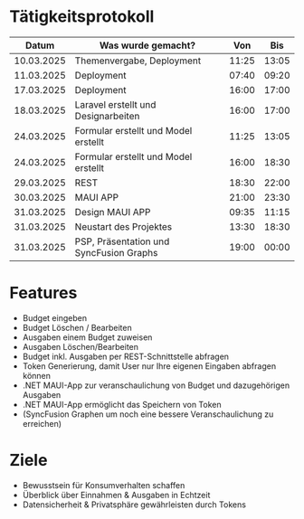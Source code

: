 # Tätigkeitsprotokoll

| Datum      | Was wurde gemacht?                      | Von   | Bis   |
|------------|-----------------------------------------|-------|-------|
| 10.03.2025 | Themenvergabe, Deployment               | 11:25 | 13:05 |
| 11.03.2025 | Deployment                              | 07:40 | 09:20 |
| 17.03.2025 | Deployment                              | 16:00 | 17:00 |
| 18.03.2025 | Laravel erstellt und Designarbeiten     | 16:00 | 17:00 |
| 24.03.2025 | Formular erstellt und Model erstellt    | 11:25 | 13:05 |
| 24.03.2025 | Formular erstellt und Model erstellt    | 16:00 | 18:30 |
| 29.03.2025 | REST                                    | 18:30 | 22:00 |
| 30.03.2025 | MAUI APP                                | 21:00 | 23:30 |
| 31.03.2025 | Design MAUI APP                         | 09:35 | 11:15 |
| 31.03.2025 | Neustart des Projektes                  | 13:30 | 18:30 |
| 31.03.2025 | PSP, Präsentation und SyncFusion Graphs | 19:00  | 00:00  |

# Features

- Budget eingeben
- Budget Löschen / Bearbeiten
- Ausgaben einem Budget zuweisen
- Ausgaben Löschen/Bearbeiten
- Budget inkl. Ausgaben per REST-Schnittstelle abfragen
- Token Generierung, damit User nur Ihre eigenen Eingaben abfragen können
- .NET MAUI-App zur veranschaulichung von Budget und dazugehörigen Ausgaben
- .NET MAUI-App ermöglicht das Speichern von Token
- (SyncFusion Graphen um noch eine bessere Veranschaulichung zu erreichen)

# Ziele

- Bewusstsein für Konsumverhalten schaffen
- Überblick über Einnahmen & Ausgaben in Echtzeit
- Datensicherheit & Privatsphäre gewährleisten durch Tokens
